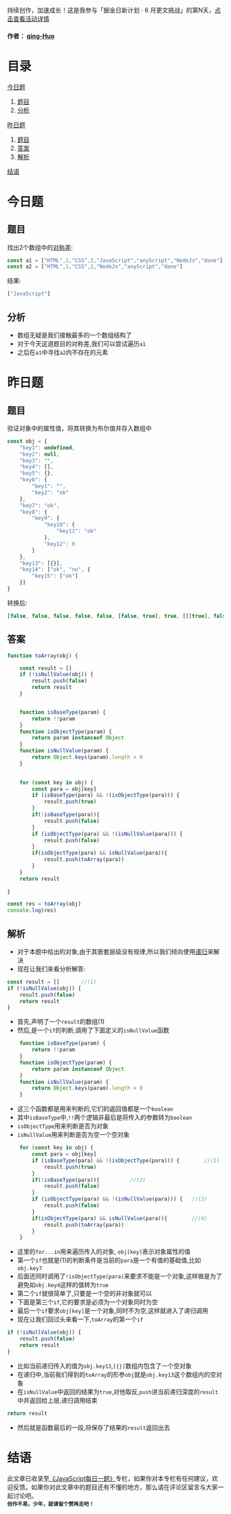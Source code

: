 持续创作，加速成长！这是我参与「掘金日新计划 · 6 月更文挑战」的第N天，[点击查看活动详情](https://juejin.cn/post/7099702781094674468)

#### 作者： <a href="https://juejin.cn/user/1077947111846429">qing-Huo</a>
# 目录
[今日题](#current-topic)
1. [题目](#c-topic)
2. [分析](#c-explan)

[昨日题](#pre-topic)
1. [题目](#p-topic)
2. [答案](#p-answer)
3. [解析](#p-explain)

[结语](#epilogue)
# <span id='current-topic'>今日题</span>
## <span id='c-topic'>题目</span>
找出2个数组中的<a href="https://baike.baidu.com/item/%E5%AF%B9%E7%A7%B0%E5%B7%AE/704850?fr=aladdin" target="_blank">对称差</a>:
```JavaScript
const a1 = ["HTML",1,"CSS",2,"JavaScript","anyScript","NodeJs","done"]
const a2 = ["HTML",1,"CSS",2,"NodeJs","anyScript","done"]
```
结果:
```JavaScript
["JavaScript"]
```
## <span id='c-explan'>分析</span>
- 数组无疑是我们接触最多的一个数组结构了
- 对于今天这道题目的对称差,我们可以尝试遍历```a1```
- 之后在```a1```中寻找```a2```内不存在的元素

# <span id='pre-topic'>昨日题</span>
## <span id='p-topic'>题目</span>
验证对象中的属性值，将其转换为布尔值并存入数组中
```JavaScript
const obj = {
    "key1": undefined,
    "key2": null,
    "key3": "",
    "key4": [],
    "key5": {},
    "key6": {
        "key1": "",
        "key2": "ok"
    },
    "key7": "ok",
    "key8": {
        "key9": {
            "key10": {
                "key11": "ok"
            },
            "key12": 0
        }
    },
    "key13": [{}],
    "key14": ["ok", "no", {
        "key15": ["ok"]
    }]
}
```
转换后:
```JavaScript
[false, false, false, false, false, [false, true], true, [[[true], false]], [false], [true, true, [[true]]]]
```
## <span id='p-answer'>答案</span>
```JavaScript
function toArray(obj) {

	const result = []
	if (!isNullValue(obj)) {
		result.push(false)
		return result
	}


	function isBaseType(param) {
		return !!param
	}
	function isObjectType(param) {
		return param instanceof Object
	}
	function isNullValue(param) {
		return Object.keys(param).length > 0
	}
	

	for (const key in obj) {
		const para = obj[key]
		if (isBaseType(para) && !(isObjectType(para))) {
			result.push(true)
		} 
		if(!isBaseType(para)){
			result.push(false)
		} 
		if (isObjectType(para) && !(isNullValue(para))) {
			result.push(false)
		} 
		if(isObjectType(para) && isNullValue(para)){
			result.push(toArray(para))
		}
	}
	return result
	
}

const res = toArray(obj)
console.log(res)

```
## <span id='p-explain'>解析</span>
- 对于本题中给出的对象,由于其嵌套层级没有规律,所以我们倾向使用<a href="https://baike.baidu.com/item/%E9%80%92%E5%BD%92/1740695?fr=aladdin" target="_blank">递归</a>来解决
- 现在让我们来看分析解答:
```JavaScript
const result = []		//(1)
if (!isNullValue(obj)) {
	result.push(false)
	return result
}
```
- 首先,声明了一个```result```的数组(1)
- 然后,是一个```if```的判断,调用了下面定义的```isNullValue```函数

```JavaScript
	function isBaseType(param) {
		return !!param
	}
	function isObjectType(param) {
		return param instanceof Object
	}
	function isNullValue(param) {
		return Object.keys(param).length > 0
	}
```
- 这三个函数都是用来判断的,它们的返回值都是一个```boolean```
- 其中```isBaseType```中,```!!```两个逻辑非最后是将传入的参数转为```boolean```
- ```isObjectType```用来判断是否为对象
- ```isNullValue```用来判断是否为空一个空对象

```JavaScript
	for (const key in obj) {
		const para = obj[key]
		if (isBaseType(para) && !(isObjectType(para))) {		//(1)
			result.push(true)
		} 
		if(!isBaseType(para)){			//(2)
			result.push(false)
		} 
		if (isObjectType(para) && !(isNullValue(para))) {	//(3)
			result.push(false)
		} 
		if(isObjectType(para) && isNullValue(para)){		//(4)
			result.push(toArray(para))
		}
	}
```
- 这里的```for...in```用来遍历传入的对象, ```obj[key]```表示对象属性的值
- 第一个```if```也就是(1)的判断条件是当前的```para```是一个有值的基础值,比如```obj.key7```
- 后面还同时调用了```!isObjectType(para)```来要求不能是一个对象,这样做是为了避免如```obj.key4```这样的值转为```true```
- 第二个```if```就很简单了,只要是一个空的非对象就可以
- 下面是第三个```if```,它的要求是必须为一个对象同时为空
- 最后一个```if```要求```obj[key]```是一个对象,同时不为空,这样就进入了递归调用
- 现在让我们回过头来看一下,```toArray```的第一个```if```
```JavaScript
if (!isNullValue(obj)) {
	result.push(false)
	return result
}
```
- 比如当前递归传入的值为```obj.key13```,```[{}]```数组内包含了一个空对象
- 在递归中,当前我们得到的```toArray```的形参```obj```就是```obj.key13```这个数组内的空对象
- 在```isNullValue```中返回的结果为```true```,对他取反,```push```进当前递归深度的```result```中并返回给上层,递归调用结束

```JavaScript
return result
```
- 然后就是函数最后的一段,将保存了结果的```result```返回出去


# <span id='epilogue'>结语</span>
此文章已收录至[《JavaScript每日一题》](https://juejin.cn/column/7095526138415415310)专栏，如果你对本专栏有任何建议，欢迎反馈。如果你对此文章中的题目还有不懂的地方，那么请在评论区留言与大家一起讨论吧。<br/>**``创作不易，少年，就请留个赞再走吧！``**

